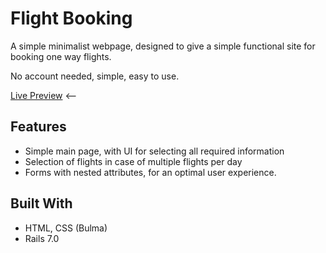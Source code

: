 # Flight Booking
A simple minimalist webpage, designed to give a simple functional site for booking one way flights.

No account needed, simple, easy to use. 

[Live Preview]() <-- 

## Features
- Simple main page, with UI for selecting all required information
- Selection of flights in case of multiple flights per day
- Forms with nested attributes, for an optimal user experience.

## Built With
- HTML, CSS (Bulma)
- Rails 7.0